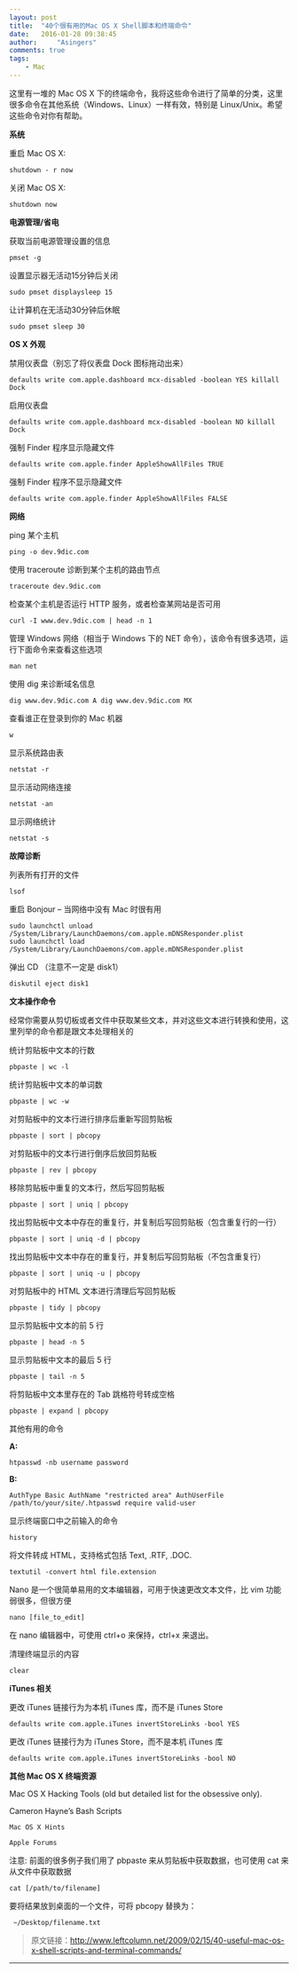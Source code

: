 ```yaml
---
layout: post
title:  "40个很有用的Mac OS X Shell脚本和终端命令"
date:   2016-01-28 09:38:45
author:     "Asingers"
comments: true
tags: 
    - Mac
---
```

这里有一堆的 Mac OS X 下的终端命令，我将这些命令进行了简单的分类，这里很多命令在其他系统（Windows、Linux）一样有效，特别是 Linux/Unix。希望这些命令对你有帮助。

**系统**

重启 Mac OS X:

	shutdown - r now

关闭 Mac OS X:

	shutdown now

**电源管理/省电**

获取当前电源管理设置的信息

	pmset -g

设置显示器无活动15分钟后关闭

	sudo pmset displaysleep 15

让计算机在无活动30分钟后休眠

	sudo pmset sleep 30

**OS X 外观**

禁用仪表盘（别忘了将仪表盘 Dock 图标拖动出来）

	defaults write com.apple.dashboard mcx-disabled -boolean YES killall Dock

启用仪表盘

	defaults write com.apple.dashboard mcx-disabled -boolean NO killall Dock

强制 Finder 程序显示隐藏文件

	defaults write com.apple.finder AppleShowAllFiles TRUE

强制 Finder 程序不显示隐藏文件

	defaults write com.apple.finder AppleShowAllFiles FALSE

**网络**

ping 某个主机

	ping -o dev.9dic.com

使用 traceroute 诊断到某个主机的路由节点

	traceroute dev.9dic.com

检查某个主机是否运行 HTTP 服务，或者检查某网站是否可用

	curl -I www.dev.9dic.com | head -n 1

管理 Windows 网络（相当于 Windows 下的 NET 命令），该命令有很多选项，运行下面命令来查看这些选项

	man net

使用 dig 来诊断域名信息

	dig www.dev.9dic.com A dig www.dev.9dic.com MX

查看谁正在登录到你的 Mac 机器

	w

显示系统路由表

	netstat -r

显示活动网络连接

	netstat -an

显示网络统计

	netstat -s

**故障诊断**

列表所有打开的文件

	lsof

重启 Bonjour &ndash; 当网络中没有 Mac 时很有用

	sudo launchctl unload /System/Library/LaunchDaemons/com.apple.mDNSResponder.plist
	sudo launchctl load /System/Library/LaunchDaemons/com.apple.mDNSResponder.plist

弹出 CD （注意不一定是 disk1）

	diskutil eject disk1

**文本操作命令**

经常你需要从剪切板或者文件中获取某些文本，并对这些文本进行转换和使用，这里列举的命令都是跟文本处理相关的

统计剪贴板中文本的行数

	pbpaste | wc -l

统计剪贴板中文本的单词数

	pbpaste | wc -w

对剪贴板中的文本行进行排序后重新写回剪贴板

	pbpaste | sort | pbcopy

对剪贴板中的文本行进行倒序后放回剪贴板

	pbpaste | rev | pbcopy

移除剪贴板中重复的文本行，然后写回剪贴板

	pbpaste | sort | uniq | pbcopy

找出剪贴板中文本中存在的重复行，并复制后写回剪贴板（包含重复行的一行）

	pbpaste | sort | uniq -d | pbcopy

找出剪贴板中文本中存在的重复行，并复制后写回剪贴板（不包含重复行）

	pbpaste | sort | uniq -u | pbcopy

对剪贴板中的 HTML 文本进行清理后写回剪贴板

	pbpaste | tidy | pbcopy

显示剪贴板中文本的前 5 行

	pbpaste | head -n 5

显示剪贴板中文本的最后 5 行

	pbpaste | tail -n 5

将剪贴板中文本里存在的 Tab 跳格符号转成空格

	pbpaste | expand | pbcopy

其他有用的命令

**A:**

	htpasswd -nb username password

**B:**

	AuthType Basic AuthName "restricted area" AuthUserFile /path/to/your/site/.htpasswd require valid-user

显示终端窗口中之前输入的命令

	history

将文件转成 HTML，支持格式包括 Text, .RTF, .DOC.

	textutil -convert html file.extension

Nano 是一个很简单易用的文本编辑器，可用于快速更改文本文件，比 vim 功能弱很多，但很方便

	nano [file_to_edit]

在 nano 编辑器中，可使用 ctrl+o 来保持，ctrl+x 来退出。

清理终端显示的内容

	clear

**iTunes 相关**

更改 iTunes 链接行为为本机 iTunes 库，而不是 iTunes Store

	defaults write com.apple.iTunes invertStoreLinks -bool YES

更改 iTunes 链接行为为 iTunes Store，而不是本机 iTunes 库

	defaults write com.apple.iTunes invertStoreLinks -bool NO

**其他 Mac OS X 终端资源**

Mac OS X Hacking Tools (old but detailed list for the obsessive only).

Cameron Hayne&rsquo;s Bash Scripts

	Mac OS X Hints

	Apple Forums

注意: 前面的很多例子我们用了 pbpaste 来从剪贴板中获取数据，也可使用 cat 来从文件中获取数据

	cat [/path/to/filename]

要将结果放到桌面的一个文件，可将 pbcopy 替换为：

	 ~/Desktop/filename.txt


> 原文链接：http://www.leftcolumn.net/2009/02/15/40-useful-mac-os-x-shell-scripts-and-terminal-commands/


****

